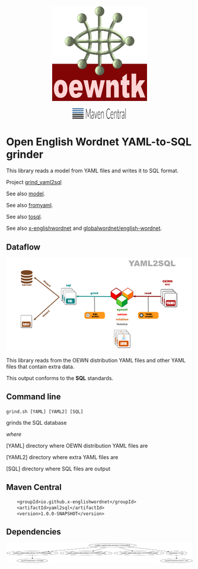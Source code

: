 <p align="center">
<img width="256" height="256" src="images/oewntk.png" alt="OEWNTK">
</p>
<p align="center">
<img width="150"src="images/mavencentral.png" alt="MavenCentral">
</p>

# Open English Wordnet YAML-to-SQL grinder

This library reads a model from YAML files and writes it to SQL format.

Project [grind_yaml2sql](https://github.com/x-englishwordnet/grind_yaml2sql)

See also [model](https://github.com/x-englishwordnet/model/blob/master/README.md).

See also [fromyaml](https://github.com/x-englishwordnet/fromyaml/blob/master/README.md).

See also [tosql](https://github.com/x-englishwordnet/tosql/blob/master/README.md).

See also [x-englishwordnet](https://github.com/x-englishwordnet) and [globalwordnet/english-wordnet](https://github.com/globalwordnet/english-wordnet).

## Dataflow

![Dataflow](images/dataflow_yaml2sql.png  "Dataflow")

This library reads from the OEWN distribution YAML files and other YAML files that contain extra data.

This output conforms to the **SQL** standards.

## Command line

`grind.sh [YAML] [YAML2] [SQL]`

grinds the SQL database

*where*

[YAML]    directory where OEWN distribution YAML files are

[YAML2]  directory where extra YAML files are

[SQL]      directory where SQL files are output

## Maven Central

		<groupId>io.github.x-englishwordnet</groupId>
		<artifactId>yaml2sql</artifactId>
		<version>1.0.0-SNAPSHOT</version>

## Dependencies

![Dependencies](images/grind-yaml2sql.png  "Dataflow")

